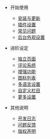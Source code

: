 - 开始使用
	- [安装与更新](/start)
	- [插件设置](/plugin)
    - [常见问题](/common-problem)
    - [后台外观设置](/setting)

- 进阶设定
	- [独立页面](/page)
	- [评论系统](/comment)
	- [增强功能](/functions)
	- [图标列表](/icons)
	- [多语言设置](/i18n)
	- [自定义栏目](/customize)
	- [更多设置](/others)

- 其他说明
	- [开发日志](/changelog)
	- [问题反馈](/feedback)
	- [版权声明](/copyright)
